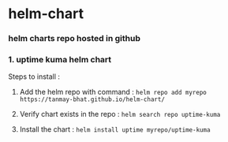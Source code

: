 # helm-chart

### helm charts repo hosted in github

### 1. uptime kuma helm chart

Steps to install :

1. Add the helm repo with command :
  `helm repo add myrepo https://tanmay-bhat.github.io/helm-chart/`

2. Verify chart exists in the repo :
  `helm search repo uptime-kuma`

2. Install the chart :
   `helm install uptime myrepo/uptime-kuma`
